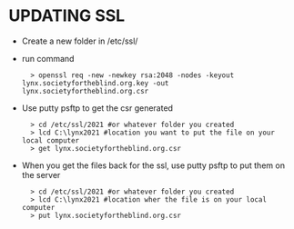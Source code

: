 # UPDATING SSL  
* Create a new folder in /etc/ssl/
* run command  

        > openssl req -new -newkey rsa:2048 -nodes -keyout lynx.societyfortheblind.org.key -out lynx.societyfortheblind.org.csr

* Use putty psftp to get the csr generated

        > cd /etc/ssl/2021 #or whatever folder you created
        > lcd C:\lynx2021 #location you want to put the file on your local computer
        > get lynx.societyfortheblind.org.csr
        
* When you get the files back for the ssl, use putty psftp to put them on the server
        
        > cd /etc/ssl/2021 #or whatever folder you created
        > lcd C:\lynx2021 #location wher the file is on your local computer
        > put lynx.societyfortheblind.org.csr
        